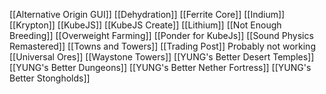 [[Alternative Origin GUI]]
[[Dehydration]]
[[Ferrite Core]]
[[Indium]]
[[Krypton]]
[[KubeJS]]
[[KubeJS Create]]
[[Lithium]]
[[Not Enough Breeding]]
[[Overweight Farming]]
[[Ponder for KubeJs]]
[[Sound Physics Remastered]]
[[Towns and Towers]]
[[Trading Post]] Probably not working
[[Universal Ores]]
[[Waystone Towers]]
[[YUNG's Better Desert Temples]]
[[YUNG's Better Dungeons]]
[[YUNG's Better Nether Fortress]]
[[YUNG's Better Stongholds]]